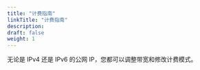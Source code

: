 ```yaml
---
title: "计费指南"
linkTitle: "计费指南"
description:
draft: false
weight: 1
---
```



无论是 IPv4 还是 IPv6 的公网 IP，您都可以调整带宽和修改计费模式。

